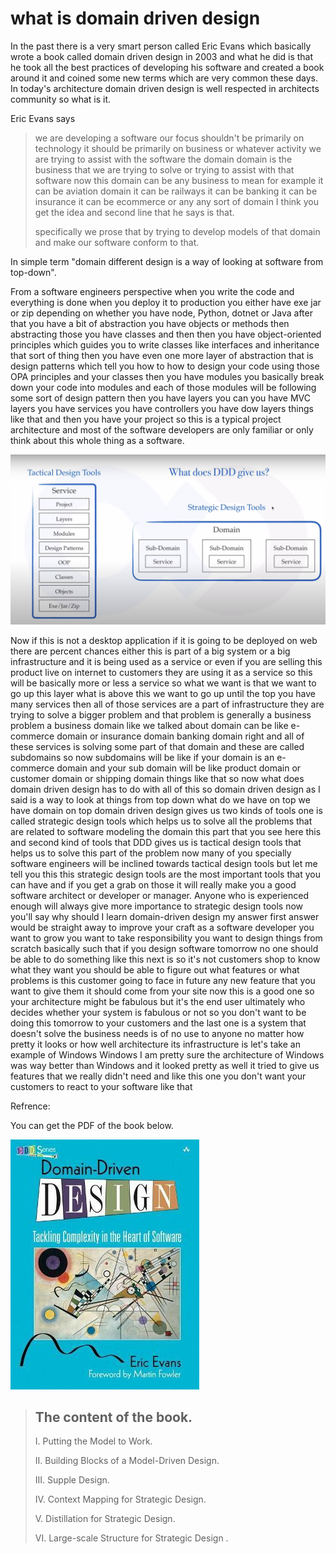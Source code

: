 # what is domain driven design
In the past there is a very smart person called Eric Evans which basically wrote a book called domain driven design in 2003 and what he did is that he took all the best practices of developing his software and created a book around it and coined some new terms which are very common these days. In today's architecture domain driven design is well respected in architects community so what is it.

Eric Evans says
> we are developing a software our focus shouldn't be primarily on technology it should be primarily on business or whatever activity we are trying to assist with the software the domain domain is the business that we are trying to solve or trying to assist with that software now this domain can be any business to mean for example it can be aviation domain it can be railways it can be banking it can be insurance it can be ecommerce or any any sort of domain I think you get the idea and second line that he says is that.
>  
> specifically we prose that by trying to develop models of that domain and make our software conform to that.

In simple term "domain different design is a way of looking at software from top-down".

From a software engineers perspective when you write the code and everything is done when you deploy it to production you either have exe jar or zip depending on whether you have node, Python, dotnet or Java after that you  have a bit of abstraction you have objects or methods then abstracting those you have classes and then then you have object-oriented principles which guides you to write classes like interfaces and inheritance that sort of thing then you have even one more layer of abstraction that is design patterns which tell you how to how to design your code using those OPA principles and your classes then you have modules you basically break down your code into modules and each of those modules will be following some sort of design pattern then you have layers you can you have MVC layers you have services you have controllers you have dow layers things like that and then you have your project so this is a typical project architecture and most of the software developers are only familiar or only think about this whole thing as a software.

![Tratical Design Tools image](Image.png)

Now if this is not a desktop application if it is going to be deployed on web there are percent chances either this is part of a big system or a big infrastructure and it is being used as a service or even if you are selling this product live on internet to customers they are using it as a service so this will be basically more or less a service so what we want is that we want to go up this layer what is above this we want to go up until the top you have many services then all of those services are a part of infrastructure they are trying to solve a bigger problem and that problem is generally a business problem a business domain like we talked about domain can be like e-commerce domain or insurance domain banking domain right and all of these services is solving some part of that domain and these are called subdomains so now subdomains will be like if your domain is an e-commerce domain and your sub domain will be like product domain or customer domain or shipping domain things like that so now what does domain driven design has to do with all of this so domain driven design as I said is a way to look at things from top down what do we have on top we have domain on top domain driven design gives us two kinds of tools one is called strategic design tools which helps us to solve all the problems that are related to software modeling the domain this part that you see here this and second kind of tools that DDD gives us is tactical design tools that helps us to solve this part of the problem now many of you specially software engineers will be inclined towards tactical design tools but let me tell you this this strategic design tools are the most important tools that you can have and if you get a grab on those it will really make you a good software architect or developer or manager. Anyone who is experienced enough will always give more importance to strategic design tools now you'll say why should I learn domain-driven design my answer first answer would be straight away to improve your craft as a software developer you want to grow you want to take responsibility you want to design things from scratch basically such that if you design software tomorrow no one should be able to do something like this next is so it's not customers shop to know what they want you should be able to figure out what features or what problems is this customer going to face in future any new feature that you want to give them it should come from your site now this is a good one so your architecture might be fabulous but it's the end user ultimately who decides whether your system is fabulous or not so you don't want to be doing this tomorrow to your customers and the last one is a system that doesn't solve the business needs is of no use to anyone no matter how pretty it looks or how well architecture its infrastructure is let's take an example of Windows  Windows  I am pretty sure the architecture of Windows  was way better than Windows  and it looked pretty as well it tried to give us features that we really didn't need and like this one you don't want your customers to react to your software like that  


Refrence:

You can get the PDF of the book below.

[![Tratical Design Tools image](Book-cover.jpg)](https://www.domainlanguage.com/wp-content/uploads/2016/05/DDD_Reference_2015-03.pdf)

> ## The content of the book.
> 
> I. Putting the Model to Work.
> 
> II. Building Blocks of a Model-Driven Design.
> 
> III. Supple	Design.
> 
> IV. Context	Mapping for	Strategic Design.
> 
> V. Distillation	for	Strategic Design.
> 
> VI. Large-scale	Structure for Strategic	Design .